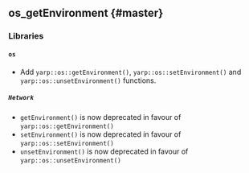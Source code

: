 os_getEnvironment {#master}
-----------------

### Libraries

#### `os`

* Add `yarp::os::getEnvironment()`, `yarp::os::setEnvironment()` and
  `yarp::os::unsetEnvironment()` functions.

##### `Network`

* `getEnvironment()` is now deprecated in favour of `yarp::os::getEnvironment()`
* `setEnvironment()` is now deprecated in favour of `yarp::os::setEnvironment()`
* `unsetEnvironment()` is now deprecated in favour of `yarp::os::unsetEnvironment()`
